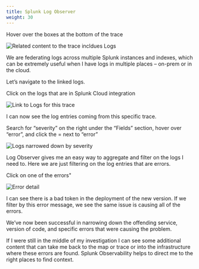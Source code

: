 ```yaml
---
title: Splunk Log Observer
weight: 30
---
```


Hover over the boxes at the bottom of the trace

![Related content to the trace incldues Logs](../images/rel-logs.png?width=50vw)

We are federating logs across multiple Splunk instances and indexes, which can be extremely useful when I have logs in multiple places – on-prem or in the cloud.

Let’s navigate to the linked logs.

Click on the logs that are in Splunk Cloud integration

![Link to Logs for this trace](../images/logo.png?width=50vw)

I can now see the log entries coming from this specific trace.

Search for “severity” on the right under the “Fields” section, hover over “error”, and click the = next to “error”

![Logs narrowed down by severity](../images/log-errors.png?width=50vw)

Log Observer gives me an easy way to aggregate and filter on the logs I need to. Here we are just filtering on the log entries that are errors.

Click on one of the errors"

![Error detail](../images/error-detail.png?width=50vw)

I can see there is a bad token in the deployment of the new version. If we filter by this error message, we see the same issue is causing all of the errors.

We’ve now been successful in narrowing down the offending service, version of code, and specific errors that were causing the problem.

If I were still in the middle of my investigation I can see some additional content that can take me back to the map or trace or into the infrastructure where these errors are found. Splunk Observability helps to direct me to the right places to find context.
